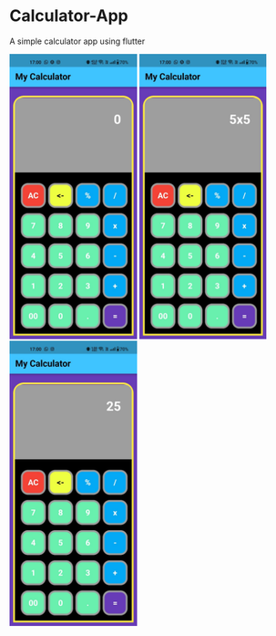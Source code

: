 # Calculator-App
A simple calculator app using flutter

<img src="https://github.com/gagan8123/Calculator-App/blob/main/images/calc1.jpeg" height=500/>
<img src="https://github.com/gagan8123/Calculator-App/blob/main/images/calc2.jpeg" height=500/>
<img src="https://github.com/gagan8123/Calculator-App/blob/main/images/calc3.jpeg" height=500/>
